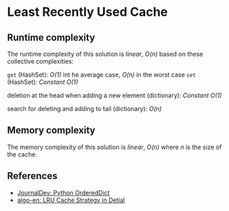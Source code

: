 # Least Recently Used Cache

## Runtime complexity

The runtime complexity of this solution is *linear*, _O(n)_ based on these collective complexities:

`get` (HashSet): _O(1)_ int he average case, _O(n)_ in the worst case
`set` (HashSet): *Constant* _O(1)_

deletion at the head when adding a new element (dictionary): *Constant* _O(1)_

search for deleting and adding to tail (dictionary): _O(n)_

## Memory complexity

The memory complexity of this solution is *linear*, _O(n)_ where _n_ is the size of the cache.
## References

- [JournalDev: Python OrderedDict](https://www.journaldev.com/21807/python-ordereddict)
- [algo-en: LRU Cache Strategy in Detial](https://labuladong.gitbook.io/algo-en/ii.-data-structure/lru_algorithm)
